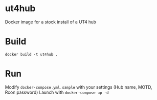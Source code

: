 # ut4hub
Docker image for a stock install of a UT4 hub

# Build
`docker build -t ut4hub .`

# Run
Modify `docker-compose.yml.sample` with your settings (Hub name, MOTD, Rcon password)
Launch with `docker-compose up -d`
